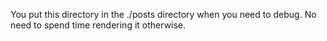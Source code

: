 You put this directory in the ./posts directory when you need to debug. No need to spend time rendering it otherwise.